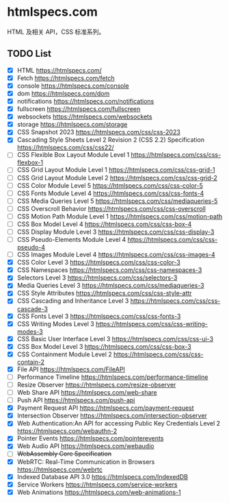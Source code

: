 # htmlspecs.com
HTML 及相关 API，CSS 标准系列。


## TODO List


- [x] HTML https://htmlspecs.com/
- [x] Fetch https://htmlspecs.com/fetch
- [x] console https://htmlspecs.com/console
- [x] dom https://htmlspecs.com/dom
- [x] notifications https://htmlspecs.com/notifications
- [x] fullscreen https://htmlspecs.com/fullscreen
- [x] websockets https://htmlspecs.com/websockets
- [x] storage https://htmlspecs.com/storage
- [x] CSS Snapshot 2023 https://htmlspecs.com/css/css-2023
- [x] Cascading Style Sheets Level 2 Revision 2 (CSS 2.2) Specification https://htmlspecs.com/css/css22/
- [ ] CSS Flexible Box Layout Module Level 1 https://htmlspecs.com/css/css-flexbox-1
- [ ] CSS Grid Layout Module Level 1 https://htmlspecs.com/css/css-grid-1
- [ ] CSS Grid Layout Module Level 2 https://htmlspecs.com/css/css-grid-2
- [ ] CSS Color Module Level 5 https://htmlspecs.com/css/css-color-5
- [ ] CSS Fonts Module Level 4 https://htmlspecs.com/css/css-fonts-4
- [ ] CSS Media Queries Level 5 https://htmlspecs.com/css/mediaqueries-5
- [ ] CSS Overscroll Behavior https://htmlspecs.com/css/css-overscroll
- [ ] CSS Motion Path Module Level 1 https://htmlspecs.com/css/motion-path
- [ ] CSS Box Model Level 4 https://htmlspecs.com/css/css-box-4
- [ ] CSS Display Module Level 3 https://htmlspecs.com/css/css-display-3
- [ ] CSS Pseudo-Elements Module Level 4 https://htmlspecs.com/css/css-pseudo-4
- [ ] CSS Images Module Level 4 https://htmlspecs.com/css/css-images-4
- [x] CSS Color Level 3 https://htmlspecs.com/css/css-color-3
- [x] CSS Namespaces https://htmlspecs.com/css/css-namespaces-3
- [x] Selectors Level 3 https://htmlspecs.com/css/selectors-3
- [x] Media Queries Level 3 https://htmlspecs.com/css/mediaqueries-3
- [x] CSS Style Attributes https://htmlspecs.com/css/css-style-attr
- [x] CSS Cascading and Inheritance Level 3 https://htmlspecs.com/css/css-cascade-3
- [x] CSS Fonts Level 3 https://htmlspecs.com/css/css-fonts-3
- [x] CSS Writing Modes Level 3 https://htmlspecs.com/css/css-writing-modes-3
- [x] CSS Basic User Interface Level 3 https://htmlspecs.com/css/css-ui-3
- [x] CSS Box Model Level 3  https://htmlspecs.com/css/css-box-3
- [x] CSS Containment Module Level 2  https://htmlspecs.com/css/css-contain-2
- [x] File API  https://htmlspecs.com/FileAPI
- [ ] Performance Timeline  https://htmlspecs.com/performance-timeline
- [ ] Resize Observer  https://htmlspecs.com/resize-observer
- [ ] Web Share API  https://htmlspecs.com/web-share
- [ ] Push API  https://htmlspecs.com/push-api
- [x] Payment Request API https://htmlspecs.com/payment-request
- [x] Intersection Observer https://htmlspecs.com/intersection-observer
- [x] Web Authentication:An API for accessing Public Key Credentials Level 2 https://htmlspecs.com/webauthn-2
- [x] Pointer Events https://htmlspecs.com/pointerevents
- [x] Web Audio API https://htmlspecs.com/webaudio
- [ ] ~~WebAssembly Core Specification~~
- [x] WebRTC: Real-Time Communication in Browsers https://htmlspecs.com/webrtc
- [x] Indexed Database API 3.0  https://htmlspecs.com/IndexedDB
- [x] Service Workers  https://htmlspecs.com/service-workers
- [x] Web Animations  https://htmlspecs.com/web-animations-1
